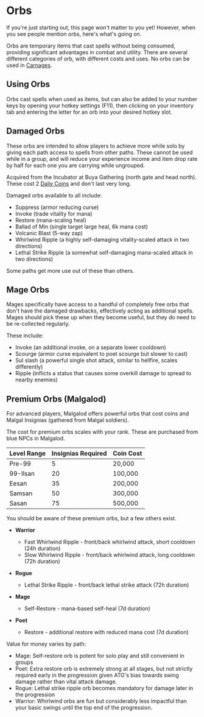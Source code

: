 # Orbs

If you're just starting out, this page won't matter to you yet! However, when you see people mention orbs, here's what's going on.

Orbs are temporary items that cast spells without being consumed, providing significant advantages in combat and utility. There are several different categories of orb, with different costs and uses. No orbs can be used in [Carnages](carnages/carnage-events.md).

## Using Orbs

Orbs cast spells when used as items, but can also be added to your number keys by opening your hotkey settings (F11), then clicking on your inventory tab and entering the letter for an orb into your desired hotkey slot.

## Damaged Orbs

These orbs are intended to allow players to achieve more while solo by giving each path access to spells from other paths. These cannot be used while in a group, and will reduce your experience income and item drop rate by half for each one you are carrying while ungrouped.

Acquired from the Incubator at Buya Gathering (north gate and head north). These cost 2 [Daily Coins](economy/daily-coins.md) and don't last very long.

Damaged orbs available to all include:

- Suppress (armor reducing curse)
- Invoke (trade vitality for mana)
- Restore (mana-scaling heal)
- Ballad of Min (single target large heal, 6k mana cost)
- Volcanic Blast (5-way zap)
- Whirlwind Ripple (a highly self-damaging vitality-scaled attack in two directions)
- Lethal Strike Ripple (a somewhat self-damaging mana-scaled attack in two directions)

Some paths get more use out of these than others.

## Mage Orbs

Mages specifically have access to a handful of completely free orbs that don't have the damaged drawbacks, effectively acting as additional spells. Mages should pick these up when they become useful, but they do need to be re-collected regularly.

These include:

- Invoke (an additional invoke, on a separate lower cooldown)
- Scourge (armor curse equivalent to poet scourge but slower to cast)
- Sul slash (a powerful single shot attack, similar to hellfire, scales differently)
- Ripple (inflicts a status that causes some overkill damage to spread to nearby enemies)

## Premium Orbs (Malgalod)

For advanced players, Malgalod offers powerful orbs that cost coins and Malgal Insignias (gathered from Malgal soldiers).

The cost for premium orbs scales with your rank. These are purchased from blue NPCs in Malgalod.

| Level Range | Insignias Required | Coin Cost |
| ----------- | ------------------ | --------- |
| Pre-99      | 5                  | 20,000    |
| 99-Ilsan    | 20                 | 100,000   |
| Eesan       | 35                 | 200,000   |
| Samsan      | 50                 | 300,000   |
| Sasan       | 75                 | 500,000   |

You should be aware of these premium orbs, but a few others exist.

- **Warrior**

  - Fast Whirlwind Ripple - front/back whirlwind attack, short cooldown (24h duration)
  - Slow Whirlwind Ripple - front/back whirlwind attack, long cooldown (72h duration)

- **Rogue**

  - Lethal Strike Ripple - front/back lethal strike attack (72h duration)

- **Mage**

  - Self-Restore - mana-based self-heal (7d duration)

- **Poet**
  - Restore - additional restore with reduced mana cost (7d duration)

Value for money varies by path:

- Mage: Self-restore orb is potent for solo play and still convenient in groups
- Poet: Extra restore orb is extremely strong at all stages, but not strictly required early in the progression given ATG's bias towards swing damage rather than vital attack damage.
- Rogue: Lethal strike ripple orb becomes mandatory for damage later in the progression
- Warrior: Whirlwind orbs are fun but considerably less impactful than your basic swings until the top end of the progression.
